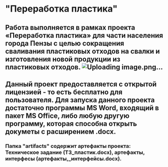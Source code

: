 # "Переработка пластика"

## Работа выполняется в рамках проекта «Переработка пластика» для части населения города Пензы с целью сокращения сваливания пластиковых отходов на свалки и изготовления новой продукции из пластиковых отходов. ![Uploading image.png…]()


## Данный проект предоставляется с открытой лицензией - то есть бесплатно для пользователя. Для запуска данного проекта достаточно программы MS Word, входящий в пакет MS Office, либо любую другую программу, которая способна открыть докуметы с расширением .docx.

### Папка "artifacts" содержит артефакты проекта: Техническое задание (ТЗ_пластик.docx), артефакты, интерфесы (артефакты,_интерфейсы.docx). 
